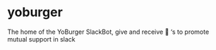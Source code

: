 # yoburger
The home of the YoBurger SlackBot,  give and receive :hamburger: ‘s to promote mutual support in slack
